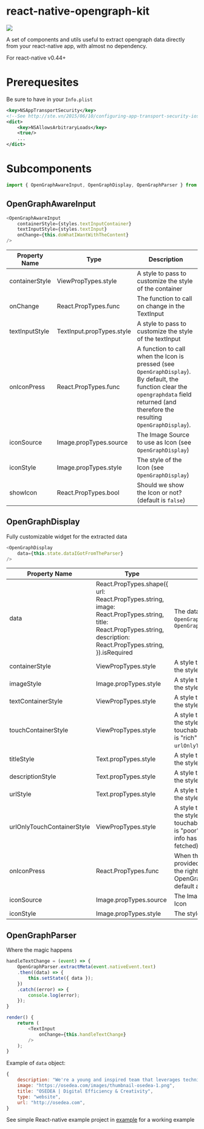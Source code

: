 # react-native-opengraph-kit

![](https://travis-ci.org/Osedea/react-native-opengraph-kit.svg?branch=master)

A set of components and utils useful to extract opengraph data directly from your react-native app, with almost no dependency.

For react-native v0.44+

# Prerequesites

Be sure to have in your `Info.plist`

```xml
<key>NSAppTransportSecurity</key>
<!--See http://ste.vn/2015/06/10/configuring-app-transport-security-ios-9-osx-10-11/ -->
<dict>
    <key>NSAllowsArbitraryLoads</key>
    <true/>
    ...
</dict>
```

# Subcomponents

```js
import { OpenGraphAwareInput, OpenGraphDisplay, OpenGraphParser } from 'react-native-opengraph-kit';
```

## OpenGraphAwareInput

```js
<OpenGraphAwareInput
    containerStyle={styles.textInputContainer}
    textInputStyle={styles.textInput}
    onChange={this.doWhatIWantWithTheContent}
/>
```

Property Name | Type | Description
--- | --- | ---
containerStyle | ViewPropTypes.style | A style to pass to customize the style of the container
onChange | React.PropTypes.func | The function to call on change in the TextInput
textInputStyle | TextInput.propTypes.style | A style to pass to customize the style of the textInput
onIconPress | React.PropTypes.func | A function to call when the Icon is pressed (see `OpenGraphDisplay`). By default, the function clear the `opengraphdata` field returned (and therefore the resulting `OpenGraphDisplay`).
iconSource | Image.propTypes.source | The Image Source to use as Icon (see `OpenGraphDisplay`)
iconStyle | Image.propTypes.style | The style of the Icon (see `OpenGraphDisplay`)
showIcon | React.PropTypes.bool | Should we show the Icon or not? (default is `false`)

## OpenGraphDisplay

Fully customizable widget for the extracted data

```js
<OpenGraphDisplay
    data={this.state.dataIGotFromTheParser}
/>
```

Property Name | Type | Description
--- | --- | ---
data | React.PropTypes.shape({ <br>    url: React.PropTypes.string, <br>    image: React.PropTypes.string,<br>    title: React.PropTypes.string,<br>    description: React.PropTypes.string,<br>}).isRequired | The data gotten out of the `OpenGraphAwareInput` or the `OpenGraphParser`
containerStyle | ViewPropTypes.style | A style to pass to customize the style of the container
imageStyle | Image.propTypes.style | A style to pass to customize the style of the image
textContainerStyle | ViewPropTypes.style | A style to pass to customize the style of the textContainer
touchContainerStyle | ViewPropTypes.style | A style to pass to customize the style of the View that is touchable when the content is "rich" (as opposed to `urlOnlyTouchContainerStyle`)
titleStyle | Text.propTypes.style | A style to pass to customize the style of the title
descriptionStyle | Text.propTypes.style | A style to pass to customize the style of the description
urlStyle | Text.propTypes.style | A style to pass to customize the style of the url
urlOnlyTouchContainerStyle | ViewPropTypes.style | A style to pass to customize the style of the View that is touchable when the content is "poor" (Just the url, no info has been successfully fetched)
onIconPress | React.PropTypes.func | When this function is provided, puts an Icon on the right of the OpenGraphDisplay (by default an `x`)
iconSource | Image.propTypes.source | The Image Source to use as Icon
iconStyle | Image.propTypes.style | The style of the Icon

## OpenGraphParser

Where the magic happens

```js
handleTextChange = (event) => {
    OpenGraphParser.extractMeta(event.nativeEvent.text)
    .then((data) => {
        this.setState({ data });
    })
    .catch((error) => {
        console.log(error);
    });
}

render() {
    return (
        <TextInput
            onChange={this.handleTextChange}
        />
    );
}
```

Example of `data` object:

```js
{
    description: "We're a young and inspired team that leverages technical knowledge to turn ideas into creative and efficient digital solutions.",
    image: "https://osedea.com/images/thumbnail-osedea-1.png",
    title: "OSEDEA | Digital Efficiency & Creativity",
    type: "website",
    url: "http://osedea.com",
}
```

See simple React-native example project in [example](./example) for a working example
